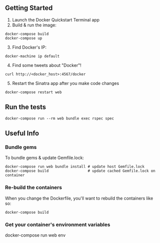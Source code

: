 ## Getting Started
1. Launch the Docker Quickstart Terminal app
2. Build & run the image:
  ```
  docker-compose build
  docker-compose up
  ```
3. Find Docker's IP:
  ```
  docker-machine ip default
  ```
4. Find some tweets about "Docker"!
  ```
  curl http://<docker_host>:4567/docker
  ```
5. Restart the Sinatra app after you make code changes
  ```
  docker-compose restart web
  ```

## Run the tests
```
docker-compose run --rm web bundle exec rspec spec
```

## Useful Info
### Bundle gems
To bundle gems & update Gemfile.lock:
```
docker-compose run web bundle install # update host Gemfile.lock
docker-compose build                  # update cached Gemfile.lock on container
```

### Re-build the containers
When you change the Dockerfile, you'll want to rebuild the containers like so:
```
docker-compose build
```

### Get your container's environment variables
docker-compose run web env
